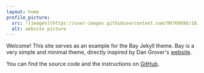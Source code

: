```yaml
---
layout: home
profile_picture:
  src: ![imagen](https://user-images.githubusercontent.com/99769696/162309093-7467e23c-e926-4fd2-9f40-d8598f94ba30.png)
  alt: website picture
---
```


<p>
  Welcome! This site serves as an example for the Bay Jekyll theme. Bay is a very simple and minimal theme, directly inspired by Dan Grover's <a href="http://dangrover.com">website</a>.
</p>

<p>
  You can find the source code and the instructions on <a href="https://github.com/eliottvincent/bay">GitHub</a>.
</p>
